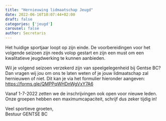 ```yaml
---
title: "Hernieuwing lidmaatschap Jeugd"
date: 2022-06-16T10:07:44+02:00
draft: false
categories: ['jeugd']
carousel: false
author: Secretaris
---
```

Het huidige sportjaar loopt op zijn einde.
De voorbereidingen voor het volgende seizoen zijn reeds volop gestart en zijn een must om een kwalitatieve jeugdwerking te kunnen aanbieden.

Wil je volgend seizoen verzekerd zijn van speelgelegenheid bij Gentse BC? Dan vragen wij jou om ons te laten weten of je jouw lidmaatschap zal hernieuwen of niet.
Dit kan je via het formulier hieronder aangeven:
https://forms.gle/QMPPqWHDnWgVxY7A6


Vanaf 1-7-2022 zetten we de inschrijvingen ook open voor nieuwe leden. 
Onze groepen hebben een maximumcapaciteit, schrijf dus zeker tijdig in!


Veel sportieve groeten,<br>
Bestuur GENTSE BC




